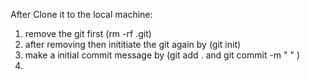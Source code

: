 After Clone it to the local machine:
1) remove the git first (rm -rf .git)
2) after removing then inititiate the git again by (git init)
3) make a initial commit message by (git add . and git commit -m " " )
4) 

